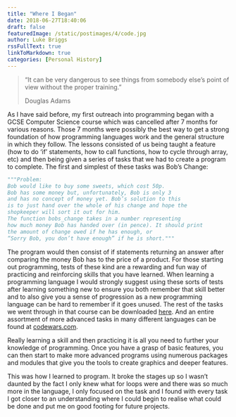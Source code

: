 ```yaml
---
title: "Where I Began"
date: 2018-06-27T18:40:06
draft: false
featuredImage: /static/postimages/4/code.jpg
author: Luke Briggs
rssFullText: true
linkToMarkdown: true
categories: [Personal History]
---
```

>“It can be very dangerous to see things from somebody else’s point of view
>without the proper training.”
>
> Douglas Adams

As I have said before, my first outreach into programming began with  a GCSE Computer Science course which was cancelled after 7 months for various reasons. Those 7 months were possibly the best way to get a strong foundation of how programming languages work and the general structure in which they follow. The lessons consisted of us being taught a feature (how to do ‘if’ statements, how to call functions, how to cycle through array, etc) and then being given a series of tasks that we had to create a program to complete. The first and simplest of these tasks was Bob’s Change:


```python
"""Problem:
Bob would like to buy some sweets, which cost 50p.
Bob has some money but, unfortunately, Bob is only 3
and has no concept of money yet. Bob’s solution to this
is to just hand over the whole of his change and hope the
shopkeeper will sort it out for him.
The function bobs_change takes in a number representing
how much money Bob has handed over (in pence). It should print
the amount of change owed if he has enough, or
“Sorry Bob, you don’t have enough” if he is short."""
``` 


The program would then consist of if statements returning an answer after comparing the money Bob has to the price of a product. For those starting out programming, tests of these kind are a rewarding and fun way of practicing and reinforcing skills that you have learned. When learning a programming language I would strongly suggest using these sorts of tests after learning something new to ensure you both remember that skill better and to also give you a sense of progression as a new programming language can be hard to remember if it goes unused. The rest of the tasks we went through in that course can be downloaded [here](https://github.com/LukeBriggsDev/GCSE-Code-Tasks). And an entire assortment of more advanced tasks in many different languages can be found at [codewars.com](https://www.codewars.com).

Really learning a skill and then practicing it is all you need to further your knowledge of programming. Once you have a grasp of basic features, you can then start to make more advanced programs using numerous packages and modules that give you the tools to create graphics and deeper features.

This was how I learned to program. It broke the stages up so I wasn’t daunted by the fact I only knew what for loops were and there was so much more in the language, I only focused on the task and I found with every task I got closer to an understanding where I could begin to realise what could be done and put me on good footing for future projects.

